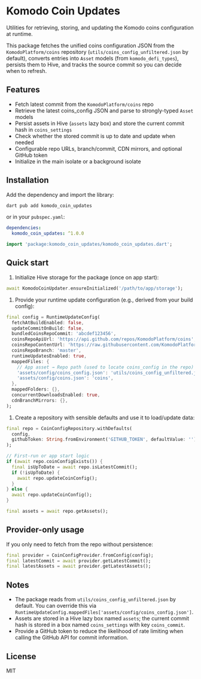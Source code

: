# Komodo Coin Updates

Utilities for retrieving, storing, and updating the Komodo coins configuration at runtime.

This package fetches the unified coins configuration JSON from the `KomodoPlatform/coins` repository (`utils/coins_config_unfiltered.json` by default), converts entries into `Asset` models (from `komodo_defi_types`), persists them to Hive, and tracks the source commit so you can decide when to refresh.

## Features

- Fetch latest commit from the `KomodoPlatform/coins` repo
- Retrieve the latest coins_config JSON and parse to strongly-typed `Asset` models
- Persist assets in Hive (`assets` lazy box) and store the current commit hash in `coins_settings`
- Check whether the stored commit is up to date and update when needed
- Configurable repo URLs, branch/commit, CDN mirrors, and optional GitHub token
- Initialize in the main isolate or a background isolate

## Installation

Add the dependency and import the library:

```sh
dart pub add komodo_coin_updates
```

or in your `pubspec.yaml`:

```yaml
dependencies:
  komodo_coin_updates: ^1.0.0
```

```dart
import 'package:komodo_coin_updates/komodo_coin_updates.dart';
```

## Quick start

1. Initialize Hive storage for the package (once on app start):

```dart
await KomodoCoinUpdater.ensureInitialized('/path/to/app/storage');
```

1. Provide your runtime update configuration (e.g., derived from your build config):

```dart
final config = RuntimeUpdateConfig(
  fetchAtBuildEnabled: false,
  updateCommitOnBuild: false,
  bundledCoinsRepoCommit: 'abcdef123456',
  coinsRepoApiUrl: 'https://api.github.com/repos/KomodoPlatform/coins',
  coinsRepoContentUrl: 'https://raw.githubusercontent.com/KomodoPlatform/coins',
  coinsRepoBranch: 'master',
  runtimeUpdatesEnabled: true,
  mappedFiles: {
    // App asset → Repo path (used to locate coins_config in the repo)
    'assets/config/coins_config.json': 'utils/coins_config_unfiltered.json',
    'assets/config/coins.json': 'coins',
  },
  mappedFolders: {},
  concurrentDownloadsEnabled: true,
  cdnBranchMirrors: {},
);
```

1. Create a repository with sensible defaults and use it to load/update data:

```dart
final repo = CoinConfigRepository.withDefaults(
  config,
  githubToken: String.fromEnvironment('GITHUB_TOKEN', defaultValue: ''),
);

// First-run or app start logic
if (await repo.coinConfigExists()) {
  final isUpToDate = await repo.isLatestCommit();
  if (!isUpToDate) {
    await repo.updateCoinConfig();
  }
} else {
  await repo.updateCoinConfig();
}

final assets = await repo.getAssets();
```

## Provider-only usage

If you only need to fetch from the repo without persistence:

```dart
final provider = CoinConfigProvider.fromConfig(config);
final latestCommit = await provider.getLatestCommit();
final latestAssets = await provider.getLatestAssets();
```

## Notes

- The package reads from `utils/coins_config_unfiltered.json` by default. You can override this via `RuntimeUpdateConfig.mappedFiles['assets/config/coins_config.json']`.
- Assets are stored in a Hive lazy box named `assets`; the current commit hash is stored in a box named `coins_settings` with key `coins_commit`.
- Provide a GitHub token to reduce the likelihood of rate limiting when calling the GitHub API for commit information.

## License

MIT
